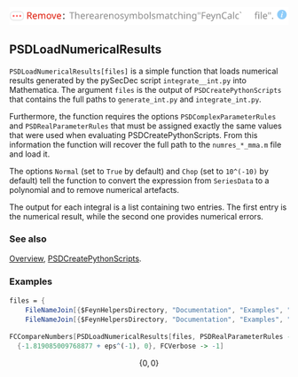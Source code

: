 ![1ftg3ucp91fwc](img/1ftg3ucp91fwc.svg)

## PSDLoadNumericalResults

`PSDLoadNumericalResults[files]` is a simple function that loads numerical results generated by the pySecDec script `integrate__int.py` into Mathematica. The argument `files` is the output of `PSDCreatePythonScripts` that contains the full paths to `generate_int.py` and `integrate_int.py`.

Furthermore, the function requires the options `PSDComplexParameterRules` and `PSDRealParameterRules` that must be assigned exactly the same values that were used when evaluating PSDCreatePythonScripts. From this information the function will recover the full path to the `numres_*_mma.m` file and load it.

The options `Normal` (set to `True` by default) and `Chop` (set to `10^(-10)` by default) tell the function to convert the expression from `SeriesData` to a polynomial and to remove numerical artefacts.

The output for each integral is a list containing two entries. The first entry is the numerical result, while the second one provides numerical errors.

### See also

[Overview](Extra/FeynHelpers.md), [PSDCreatePythonScripts](PSDCreatePythonScripts.md).

### Examples

```mathematica
files = {
    FileNameJoin[{$FeynHelpersDirectory, "Documentation", "Examples", "prop1LX11", "integrate_int.py"}], 
    FileNameJoin[{$FeynHelpersDirectory, "Documentation", "Examples", "prop1LX11", "generate_int.py"}]};
```

```mathematica
FCCompareNumbers[PSDLoadNumericalResults[files, PSDRealParameterRules -> {qq -> 1. , m1 -> 2. , m2 -> 3.}], 
  {-1.819085009768877 + eps^(-1), 0}, FCVerbose -> -1]
```

$$\{0,0\}$$